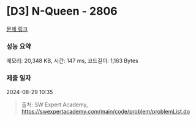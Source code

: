 # [D3] N-Queen - 2806 

[문제 링크](https://swexpertacademy.com/main/code/problem/problemDetail.do?contestProbId=AV7GKs06AU0DFAXB) 

### 성능 요약

메모리: 20,348 KB, 시간: 147 ms, 코드길이: 1,163 Bytes

### 제출 일자

2024-08-29 10:35



> 출처: SW Expert Academy, https://swexpertacademy.com/main/code/problem/problemList.do